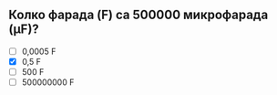 ## Колко фарада (F) са 500000 микрофарада (μF)?

<!-- Верният отговор е отбелязан с [X] -->

- [ ] 0,0005 F
- [X] 0,5 F
- [ ] 500 F
- [ ] 500000000 F
